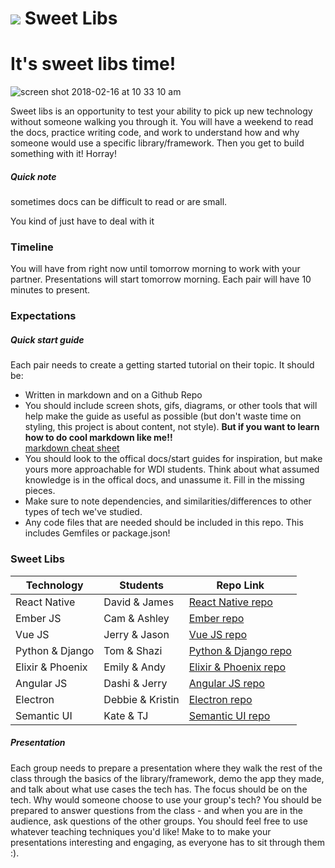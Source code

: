 # ![](https://ga-dash.s3.amazonaws.com/production/assets/logo-9f88ae6c9c3871690e33280fcf557f33.png) Sweet Libs
# It's sweet libs time!

![screen shot 2018-02-16 at 10 33 10 am](https://git.generalassemb.ly/storage/user/8723/files/e25bce60-1304-11e8-9d95-edc2227a3df9)

Sweet libs is an opportunity to test your ability to pick up new technology without someone walking you through it. You will have a weekend to read the docs, practice writing code, and work to understand how and why someone would use a specific library/framework. Then you get to build something with it! Horray!

##### Quick note

sometimes docs can be difficult to read or are small.

You kind of just have to deal with it

### Timeline

You will have from right now until tomorrow morning to work with your partner. Presentations will start tomorrow morning. Each pair will have 10 minutes to present.

### Expectations

##### Quick start guide
Each pair needs to create a getting started tutorial on their topic. It should be:

  - Written in markdown and on a Github Repo
  - You should include screen shots, gifs, diagrams, or other tools that will help make the guide as useful as possible (but don't waste time on styling, this project is about content, not style).
  **But if you want to learn how to do cool markdown like me!!**  
  [markdown cheat sheet](https://github.com/adam-p/markdown-here/wiki/Markdown-Cheatsheet)
  - You should look to the offical docs/start guides for inspiration, but make yours more approachable for WDI students. Think about what assumed knowledge is in the offical docs, and unassume it. Fill in the missing pieces.
  - Make sure to note dependencies, and similarities/differences to other types of tech we've studied.
  - Any code files that are needed should be included in this repo. This includes Gemfiles or package.json!


### Sweet Libs	

| Technology | Students | Repo Link |
| --- | --- | --- |
| React Native | David & James| [React Native repo](https://git.generalassemb.ly/noletubby77/sweet-libs-react-native/blob/master/Sweet%20Libs%20React%20Native.md)  | 
| Ember JS | Cam & Ashley| [Ember repo](https://git.generalassemb.ly/camcash17/ember) |
| Vue JS| Jerry & Jason | [Vue JS repo](https://git.generalassemb.ly/jkarlin929/Vue) |
| Python & Django | Tom & Shazi | [Python & Django repo](https://git.generalassemb.ly/tomzi/django-project) |
| Elixir & Phoenix | Emily & Andy | [Elixir & Phoenix repo](https://git.generalassemb.ly/andy-and-emily-best-team/scam-academy) |
| Angular JS | Dashi & Jerry| [Angular JS repo](https://git.generalassemb.ly/dbrkani/Angular-Basics) |
| Electron | Debbie & Kristin| [Electron repo](https://git.generalassemb.ly/kristindavis88/U04-D08-SWEET-LIBS/blob/master/electron.md) |
| Semantic UI | Kate & TJ| [Semantic UI repo](https://git.generalassemb.ly/katebrenner/SUGALIPS) |




##### Presentation
Each group needs to prepare a presentation where they walk the rest of the class through the basics of the library/framework, demo the app they made, and talk about what use cases the tech has. The focus should be on the tech. Why would someone choose to use your group's tech? You should be prepared to answer questions from the class - and when you are in the audience, ask questions of the other groups. You should feel free to use whatever teaching techniques you'd like! Make to to make your presentations interesting and engaging, as everyone has to sit through them :).
